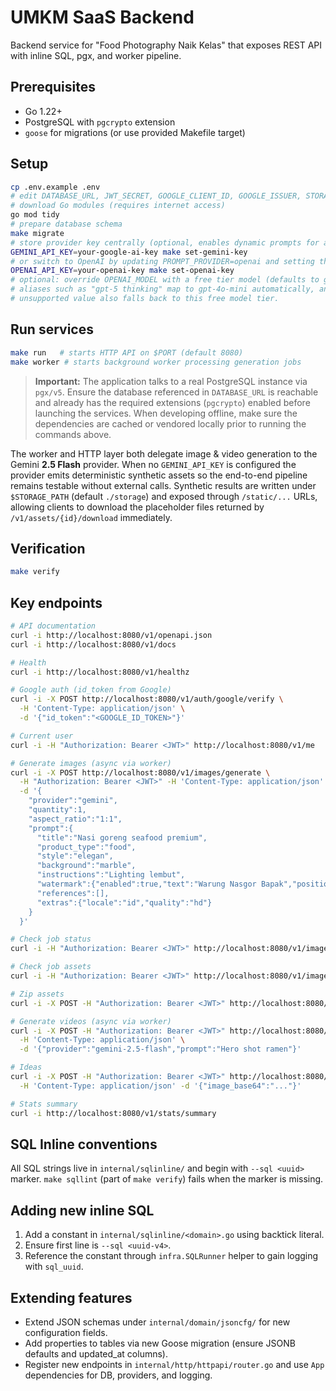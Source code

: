# UMKM SaaS Backend

Backend service for "Food Photography Naik Kelas" that exposes REST API with inline SQL, pgx, and worker pipeline.

## Prerequisites
- Go 1.22+
- PostgreSQL with `pgcrypto` extension
- `goose` for migrations (or use provided Makefile target)

## Setup
```bash
cp .env.example .env
# edit DATABASE_URL, JWT_SECRET, GOOGLE_CLIENT_ID, GOOGLE_ISSUER, STORAGE_BASE_URL, STORAGE_PATH
# download Go modules (requires internet access)
go mod tidy
# prepare database schema
make migrate
# store provider key centrally (optional, enables dynamic prompts for all users)
GEMINI_API_KEY=your-google-ai-key make set-gemini-key
# or switch to OpenAI by updating PROMPT_PROVIDER=openai and setting the key
OPENAI_API_KEY=your-openai-key make set-openai-key
# optional: override OPENAI_MODEL with a free tier model (defaults to gpt-4o-mini).
# aliases such as "gpt-5 thinking" map to gpt-4o-mini automatically, and any
# unsupported value also falls back to this free model tier.
```

## Run services
```bash
make run   # starts HTTP API on $PORT (default 8080)
make worker # starts background worker processing generation jobs
```

> **Important:** The application talks to a real PostgreSQL instance via
> `pgx/v5`. Ensure the database referenced in `DATABASE_URL` is reachable and
> already has the required extensions (`pgcrypto`) enabled before launching the
> services. When developing offline, make sure the dependencies are cached or
> vendored locally prior to running the commands above.

The worker and HTTP layer both delegate image & video generation to the
Gemini **2.5 Flash** provider. When no `GEMINI_API_KEY` is configured the
provider emits deterministic synthetic assets so the end-to-end pipeline remains
testable without external calls. Synthetic results are written under
`$STORAGE_PATH` (default `./storage`) and exposed through `/static/...` URLs,
allowing clients to download the placeholder files returned by
`/v1/assets/{id}/download` immediately.

## Verification
```bash
make verify
```

## Key endpoints
```bash
# API documentation
curl -i http://localhost:8080/v1/openapi.json
curl -i http://localhost:8080/v1/docs

# Health
curl -i http://localhost:8080/v1/healthz

# Google auth (id_token from Google)
curl -i -X POST http://localhost:8080/v1/auth/google/verify \
  -H 'Content-Type: application/json' \
  -d '{"id_token":"<GOOGLE_ID_TOKEN>"}'

# Current user
curl -i -H "Authorization: Bearer <JWT>" http://localhost:8080/v1/me

# Generate images (async via worker)
curl -i -X POST http://localhost:8080/v1/images/generate \
  -H "Authorization: Bearer <JWT>" -H 'Content-Type: application/json' \
  -d '{
    "provider":"gemini",
    "quantity":1,
    "aspect_ratio":"1:1",
    "prompt":{
      "title":"Nasi goreng seafood premium",
      "product_type":"food",
      "style":"elegan",
      "background":"marble",
      "instructions":"Lighting lembut",
      "watermark":{"enabled":true,"text":"Warung Nasgor Bapak","position":"bottom-right"},
      "references":[],
      "extras":{"locale":"id","quality":"hd"}
    }
  }'

# Check job status
curl -i -H "Authorization: Bearer <JWT>" http://localhost:8080/v1/images/<JOB_ID>/status

# Check job assets
curl -i -H "Authorization: Bearer <JWT>" http://localhost:8080/v1/images/<JOB_ID>/assets

# Zip assets
curl -i -X POST -H "Authorization: Bearer <JWT>" http://localhost:8080/v1/images/<JOB_ID>/zip

# Generate videos (async via worker)
curl -i -X POST -H "Authorization: Bearer <JWT>" http://localhost:8080/v1/videos/generate \
  -H 'Content-Type: application/json' \
  -d '{"provider":"gemini-2.5-flash","prompt":"Hero shot ramen"}'

# Ideas
curl -i -X POST -H "Authorization: Bearer <JWT>" http://localhost:8080/v1/ideas/from-image \
  -H 'Content-Type: application/json' -d '{"image_base64":"..."}'

# Stats summary
curl -i http://localhost:8080/v1/stats/summary
```

## SQL Inline conventions
All SQL strings live in `internal/sqlinline/` and begin with `--sql <uuid>` marker. `make sqllint` (part of `make verify`) fails when the marker is missing.

## Adding new inline SQL
1. Add a constant in `internal/sqlinline/<domain>.go` using backtick literal.
2. Ensure first line is `--sql <uuid-v4>`.
3. Reference the constant through `infra.SQLRunner` helper to gain logging with `sql_uuid`.

## Extending features
- Extend JSON schemas under `internal/domain/jsoncfg/` for new configuration fields.
- Add properties to tables via new Goose migration (ensure JSONB defaults and updated_at columns).
- Register new endpoints in `internal/http/httpapi/router.go` and use `App` dependencies for DB, providers, and logging.

